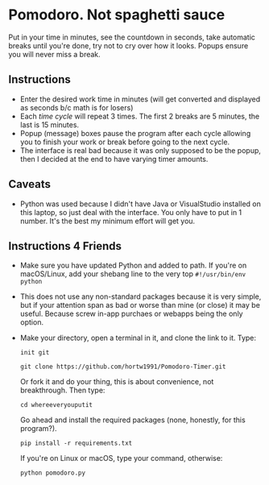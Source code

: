 # Pomodoro.  Not spaghetti sauce
Put in your time in minutes, see the countdown in seconds, take automatic breaks until you're done, try not to cry over how it looks.  Popups ensure you will never miss a break.

## Instructions

* Enter the desired work time in minutes (will get converted and displayed as seconds b/c math is for losers)
* Each _time cycle_ will repeat 3 times.  The first 2 breaks are 5 minutes, the last is 15 minutes.  
* Popup (message) boxes pause the program after each cycle allowing you to finish your work or break before going to the next cycle.
* The interface is real bad because it was only supposed to be the popup, then I decided at the end to have varying timer amounts.
  
## Caveats

* Python was used because I didn't have Java or VisualStudio installed on this laptop, so just deal with the interface.  You only have to put in 1 number.  It's the best my minimum effort will get you.

## Instructions 4 Friends

* Make sure you have updated Python and added to path.  If you're on macOS/Linux, add your shebang line to the very top `#!/usr/bin/env python`
* This does not use any non-standard packages because it is very simple, but if your attention span as bad or worse than mine (or close) it may be useful.  Because screw in-app purchaes or webapps being the only option.
* Make your directory, open a terminal in it, and clone the link to it. Type:

    `init git`

    `git clone https://github.com/hortw1991/Pomodoro-Timer.git`

    Or fork it and do your thing, this is about convenience, not breakthrough. Then type:
  
    `cd whereeveryouputit`

    Go ahead and install the required packages (none, honestly, for this program?).

    `pip install -r requirements.txt`

    If you're on Linux or macOS, type your command, otherwise:

    `python pomodoro.py`